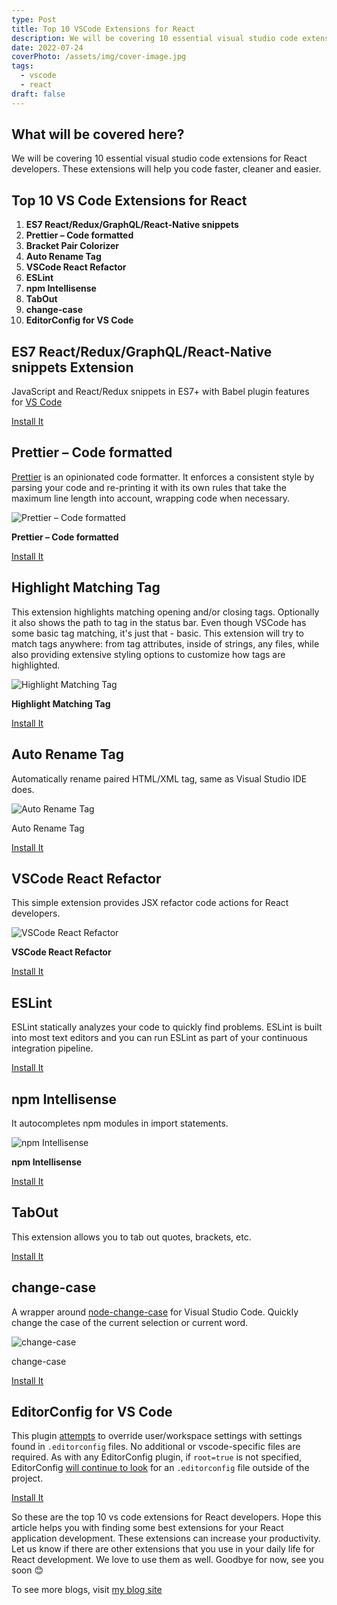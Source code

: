 ```yaml
---
type: Post
title: Top 10 VSCode Extensions for React
description: We will be covering 10 essential visual studio code extensions for React developers. These extensions will help you code faster, cleaner and easier.
date: 2022-07-24
coverPhoto: /assets/img/cover-image.jpg
tags:
  - vscode
  - react
draft: false
---
```


## What will be covered here?

We will be covering 10 essential visual studio code extensions for React developers. These extensions will help you code faster, cleaner and easier.

## Top 10 VS Code Extensions for React

1. **ES7 React/Redux/GraphQL/React-Native snippets**
2. **Prettier – Code formatted**
3. **Bracket Pair Colorizer**
4. **Auto Rename Tag**
5. **VSCode React Refactor**
6. **ESLint**
7. **npm Intellisense**
8. **TabOut**
9. **change-case**
10. **EditorConfig for VS Code**

## **ES7 React/Redux/GraphQL/React-Native snippets** Extension

JavaScript and React/Redux snippets in ES7+ with Babel plugin features for [VS Code](https://code.visualstudio.com/)

[Install It](https://marketplace.visualstudio.com/items?itemName=dsznajder.es7-react-js-snippets)

## **Prettier – Code formatted**

[Prettier](https://prettier.io/) is an opinionated code formatter. It enforces a consistent style by parsing your code and re-printing it with its own rules that take the maximum line length into account, wrapping code when necessary.

![**Prettier – Code formatted**](https://glebbahmutov.com/blog/images/prettier/projectB.gif)

**Prettier – Code formatted**

[Install It](https://marketplace.visualstudio.com/items?itemName=esbenp.prettier-vscode)

## **Highlight Matching Tag**

This extension highlights matching opening and/or closing tags. Optionally it also shows the path to tag in the status bar. Even though VSCode has some basic tag matching, it's just that - basic. This extension will try to match tags anywhere: from tag attributes, inside of strings, any files, while also providing extensive styling options to customize how tags are highlighted.

![**Highlight Matching Tag**](https://images2.imgbox.com/71/2a/zIA1XCzK_o.gif)

**Highlight Matching Tag**

[Install It](https://marketplace.visualstudio.com/items?itemName=vincaslt.highlight-matching-tag)

## Auto Rename Tag

Automatically rename paired HTML/XML tag, same as Visual Studio IDE does.

![Auto Rename Tag](https://github.com/formulahendry/vscode-auto-rename-tag/raw/HEAD/images/usage.gif)

Auto Rename Tag

[Install It](https://marketplace.visualstudio.com/items?itemName=formulahendry.auto-rename-tag)

## **VSCode React Refactor**

This simple extension provides JSX refactor code actions for React developers.

![**VSCode React Refactor**](https://github.com/planbcoding/vscode-react-refactor/raw/master/assets/images/preview.gif)

**VSCode React Refactor**

[Install It](https://marketplace.visualstudio.com/items?itemName=planbcoding.vscode-react-refactor)

## ESLint

ESLint statically analyzes your code to quickly find problems. ESLint is built into most text editors and you can run ESLint as part of your continuous integration pipeline.

[Install It](https://marketplace.visualstudio.com/items?itemName=dbaeumer.vscode-eslint)

## **npm Intellisense**

It autocompletes npm modules in import statements.

![**npm Intellisense**](https://github.com/ChristianKohler/NpmIntellisense/raw/master/images/auto_complete.gif)

**npm Intellisense**

[Install It](https://marketplace.visualstudio.com/items?itemName=christian-kohler.npm-intellisense)

## TabOut

This extension allows you to tab out quotes, brackets, etc.

[Install It](https://marketplace.visualstudio.com/items?itemName=albert.TabOut)

## change-case

A wrapper around [node-change-case](https://github.com/blakeembrey/node-change-case) for Visual Studio Code. Quickly change the case of the current selection or current word.

![change-case](https://cloud.githubusercontent.com/assets/2899448/10712456/3c5e29b6-7a9c-11e5-9ce4-7eb944889696.gif)

change-case

[Install It](https://marketplace.visualstudio.com/items?itemName=wmaurer.change-case)

## EditorConfig for VS Code

This plugin [attempts](https://marketplace.visualstudio.com/items?itemName=EditorConfig.EditorConfig#known-issues) to override user/workspace settings with settings found in `.editorconfig` files. No additional or vscode-specific files are required. As with any EditorConfig plugin, if `root=true` is not specified, EditorConfig [will continue to look](https://editorconfig.org/#file-location) for an `.editorconfig` file outside of the project.

[Install It](https://marketplace.visualstudio.com/items?itemName=EditorConfig.EditorConfig)

So these are the top 10 vs code extensions for React developers. Hope this article helps you with finding some best extensions for your React application development. These extensions can increase your productivity. Let us know if there are other extensions that you use in your daily life for React development. We love to use them as well. Goodbye for now, see you soon 😊

To see more blogs, visit [my blog site](https://rohidulislam.com)

